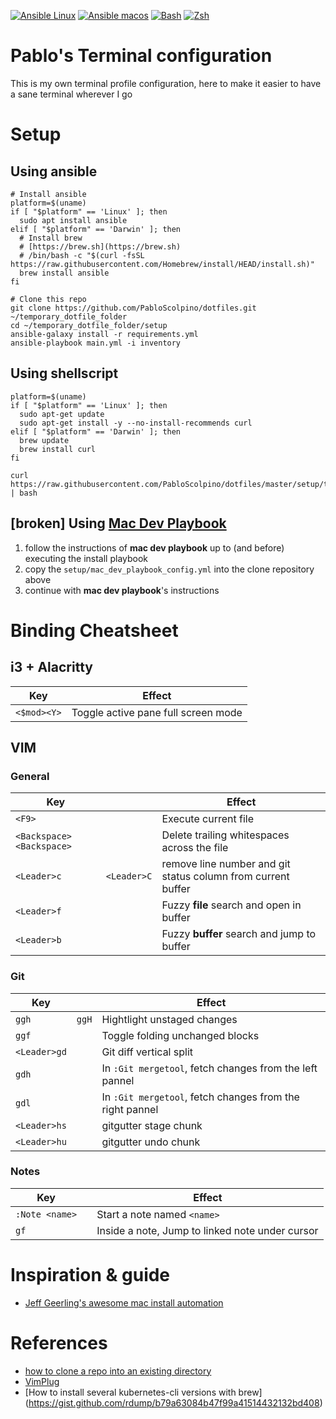 [![Ansible Linux](https://github.com/PabloScolpino/dotfiles/actions/workflows/ansible-linux.yml/badge.svg)](https://github.com/PabloScolpino/dotfiles/actions/workflows/ansible-linux.yml)
[![Ansible macos](https://github.com/PabloScolpino/dotfiles/actions/workflows/ansible-macos.yml/badge.svg)](https://github.com/PabloScolpino/dotfiles/actions/workflows/ansible-macos.yml)
[![Bash](https://github.com/PabloScolpino/dotfiles/actions/workflows/bash.yml/badge.svg)](https://github.com/PabloScolpino/dotfiles/actions/workflows/bash.yml)
[![Zsh](https://github.com/PabloScolpino/dotfiles/actions/workflows/zsh.yml/badge.svg)](https://github.com/PabloScolpino/dotfiles/actions/workflows/zsh.yml)

# Pablo's Terminal configuration
This is my own terminal profile configuration, here to make it easier to have a sane terminal wherever I go

# Setup

## Using ansible

    # Install ansible
    platform=$(uname)
    if [ "$platform" == 'Linux' ]; then
      sudo apt install ansible
    elif [ "$platform" == 'Darwin' ]; then
      # Install brew
      # [https://brew.sh](https://brew.sh)
      # /bin/bash -c "$(curl -fsSL https://raw.githubusercontent.com/Homebrew/install/HEAD/install.sh)"
      brew install ansible
    fi

    # Clone this repo
    git clone https://github.com/PabloScolpino/dotfiles.git ~/temporary_dotfile_folder
    cd ~/temporary_dotfile_folder/setup
    ansible-galaxy install -r requirements.yml
    ansible-playbook main.yml -i inventory

## Using shellscript

    platform=$(uname)
    if [ "$platform" == 'Linux' ]; then
      sudo apt-get update
      sudo apt-get install -y --no-install-recommends curl
    elif [ "$platform" == 'Darwin' ]; then
      brew update
      brew install curl
    fi

    curl https://raw.githubusercontent.com/PabloScolpino/dotfiles/master/setup/terminal_setup.sh | bash

## [broken] Using [Mac Dev Playbook](https://github.com/geerlingguy/mac-dev-playbook)

1. follow the instructions of **mac dev playbook** up to (and before) executing the install playbook
1. copy the `setup/mac_dev_playbook_config.yml` into the clone repository above
1. continue with **mac dev playbook**'s instructions

# Binding Cheatsheet

## i3 + Alacritty

|Key|Effect|
|-|-|
|`<$mod><Y>`|Toggle active pane full screen mode|

## VIM

### General
|Key||Effect|
|-|-|-|
|`<F9>`||Execute current file|
|`<Backspace><Backspace>`||Delete trailing whitespaces across the file|
|`<Leader>c`|`<Leader>C`|remove line number and git status column from current buffer|
|`<Leader>f`||Fuzzy **file** search and open in buffer|
|`<Leader>b`||Fuzzy **buffer** search and jump to buffer|

### Git

|Key||Effect|
|-|-|-|
|`ggh`|`ggH`|Hightlight unstaged changes|
|`ggf`||Toggle folding unchanged blocks|
|`<Leader>gd`||Git diff vertical split|
|`gdh`||In `:Git mergetool`, fetch changes from the left pannel|
|`gdl`||In `:Git mergetool`, fetch changes from the right pannel|
|`<Leader>hs`||gitgutter stage chunk|
|`<Leader>hu`||gitgutter undo chunk|

### Notes
|Key||Effect|
|-|-|-|
|`:Note <name>`||Start a note named `<name>`|
|`gf`||Inside a note, Jump to linked note under cursor|

# Inspiration & guide
* [Jeff Geerling's awesome mac install automation](https://github.com/geerlingguy/mac-dev-playbook)

# References
* [how to clone a repo into an existing directory](http://stackoverflow.com/questions/2411031/how-do-i-clone-into-a-non-empty-directory)
* [VimPlug](https://github.com/junegunn/vim-plug)
* [How to install several kubernetes-cli versions with brew] (https://gist.github.com/rdump/b79a63084b47f99a41514432132bd408)
